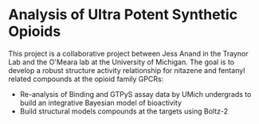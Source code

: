 # Analysis of Ultra Potent Synthetic Opioids

This project is a collaborative project between Jess Anand in the Traynor Lab and
the O'Meara lab at the University of Michigan. The goal is to develop a robust
structure activity relationship for nitazene and fentanyl related compounds at the
opioid family GPCRs:

* Re-analysis of Binding and GTPyS assay data by UMich undergrads to build an
  integrative Bayesian model of bioactivity
* Build structural models compounds at the targets using Boltz-2



